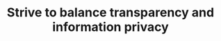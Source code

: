 ---
title: 3. Strive to balance transparency and information privacy
permalink: /principles/3
parent: ['The Principles and Practices', '/principles']
menutext: Practices
menuoptions: [
    ['3.1. Practice effective data stewardship and governance', '/principles/3/1'],
    ['3.2. Ensure appropriate privacy protections are placed on each data set', '/principles/3/2'],
    ['3.3. Be conscientious about re-identification risk', '/principles/3/3'],
    ['3.4. Employ ethical behavior to respect the rights of individuals and communities who provide the data', '/principles/3/4'],
    ['3.5. Minimize burden, maximize reuse', '/principles/3/5']
]
nocontent: true
---